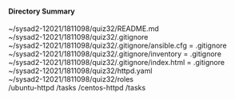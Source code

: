 #### Directory Summary
~/sysad2-12021/1811098/quiz32/README.md <br>
~/sysad2-12021/1811098/quiz32/.gitignore <br>
~/sysad2-12021/1811098/quiz32/.gitignore/ansible.cfg = .gitignore <br>
~/sysad2-12021/1811098/quiz32/.gitignore/inventory = .gitignore <br>
~/sysad2-12021/1811098/quiz32/.gitignore/index.html = .gitignore <br>
~/sysad2-12021/1811098/quiz32/httpd.yaml <br>
~/sysad2-12021/1811098/quiz32/roles <br>
				   /ubuntu-httpd
				   		/tasks
				   /centos-httpd
				   		/tasks

